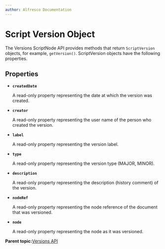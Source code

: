 ```yaml
---
author: Alfresco Documentation
---
```


# Script Version Object

The Versions ScriptNode API provides methods that return `ScriptVersion` objects, for example, `getVersion()`. ScriptVersion objects have the following properties.

## Properties

-   **`createdDate`**

    A read-only property representing the date at which the version was created.

-   **`creator`**

    A read-only property representing the user name of the person who created the version.

-   **`label`**

    A read-only property representing the version label.

-   **`type`**

    A read-only property representing the version type \(MAJOR, MINOR\).

-   **`description`**

    A read-only property representing the description \(history comment\) of the version.

-   **`nodeRef`**

    A read-only property representing the node reference of the document that was versioned.

-   **`node`**

    A read-only property representing the node as it was versioned.


**Parent topic:**[Versions API](../references/API-JS-Versions.md)

